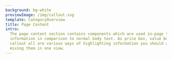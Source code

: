 ```yaml
---
background: bg-white
previewImage: /img/callout.svg
template: CategoryOverview
title: Page Content
intro:
  The page content section contains components which are used in-page to display
  information in comparison to normal body text. As price box, value box and
  callout all are various ways of highlighting information you should avoid
  mixing them in one view.
---
```

